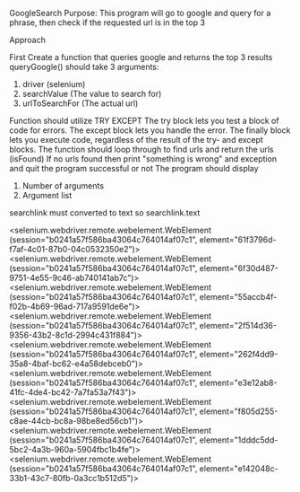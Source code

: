 GoogleSearch
Purpose:
This program will go to google and query for a phrase, then check if the requested url is in the top 3

Approach

First Create a function that queries google and returns the top 3 results
queryGoogle() should take 3 arguments:
1. driver (selenium)
2. searchValue (The value to search for)
3. urlToSearchFor (The actual url)

Function should utilize TRY EXCEPT
The try block lets you test a block of code for errors.
The except block lets you handle the error.
The finally block lets you execute code, regardless of the result of the try- and except blocks.
The function should loop through to find urls and return the urls (isFound)
If no urls found then print "something is wrong" and exception
and quit the program successful or not
The program should display
1. Number of arguments
2. Argument list 






















searchlink must converted to text so searchlink.text

<selenium.webdriver.remote.webelement.WebElement (session="b0241a57f586ba43064c764014af07c1", element="61f3796d-f7af-4c01-87b0-04c0532350e2")>
<selenium.webdriver.remote.webelement.WebElement (session="b0241a57f586ba43064c764014af07c1", element="6f30d487-9751-4e55-9c46-ab740141ab7c")>
<selenium.webdriver.remote.webelement.WebElement (session="b0241a57f586ba43064c764014af07c1", element="55accb4f-f02b-4b69-96ad-717a9591de6e")>
<selenium.webdriver.remote.webelement.WebElement (session="b0241a57f586ba43064c764014af07c1", element="2f514d36-9356-43b2-8c1d-2994c431f884")>
<selenium.webdriver.remote.webelement.WebElement (session="b0241a57f586ba43064c764014af07c1", element="262f4dd9-35a8-4baf-bc62-e4a58debceb0")>
<selenium.webdriver.remote.webelement.WebElement (session="b0241a57f586ba43064c764014af07c1", element="e3e12ab8-41fc-4de4-bc42-7a7fa53a7f43")>
<selenium.webdriver.remote.webelement.WebElement (session="b0241a57f586ba43064c764014af07c1", element="f805d255-c8ae-44cb-bc8a-98be8ed56cb1")>
<selenium.webdriver.remote.webelement.WebElement (session="b0241a57f586ba43064c764014af07c1", element="1dddc5dd-5bc2-4a3b-960a-5904fbc1b4fe")>
<selenium.webdriver.remote.webelement.WebElement (session="b0241a57f586ba43064c764014af07c1", element="e142048c-33b1-43c7-80fb-0a3cc1b512d5")>




